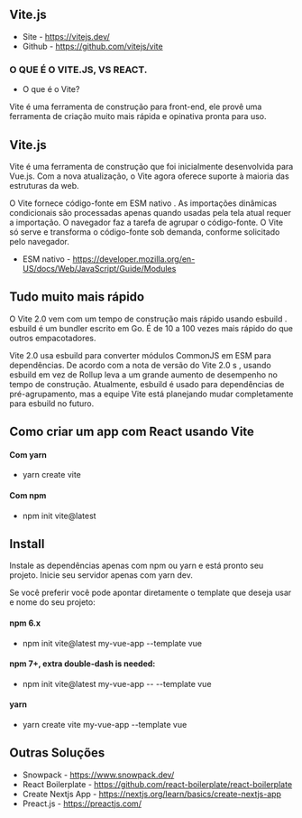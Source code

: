 ## Vite.js
- Site - https://vitejs.dev/
- Github - https://github.com/vitejs/vite


### O QUE É O VITE.JS, VS REACT.
- O que é o Vite?

Vite é uma ferramenta de construção para front-end, ele provê uma 
ferramenta de criação muito mais rápida e opinativa pronta para uso.

## Vite.js

Vite é uma ferramenta de construção que foi inicialmente desenvolvida para Vue.js. Com a nova atualização, o Vite agora oferece suporte à maioria das estruturas da web.

O Vite fornece código-fonte em ESM nativo . As importações dinâmicas condicionais são processadas apenas quando usadas pela tela atual requer a importação. O navegador faz a tarefa de agrupar o código-fonte. O Vite só serve e transforma o código-fonte sob demanda, conforme solicitado pelo navegador.

- ESM nativo - https://developer.mozilla.org/en-US/docs/Web/JavaScript/Guide/Modules

## Tudo muito mais rápido

O Vite 2.0 vem com um tempo de construção mais rápido usando esbuild . esbuild é um bundler escrito em Go. É de 10 a 100 vezes mais rápido do que outros empacotadores.

Vite 2.0 usa esbuild para converter módulos CommonJS em ESM para dependências. De acordo com a nota de versão do Vite 2.0 s , usando esbuild em vez de Rollup leva a um grande aumento de desempenho no tempo de construção. Atualmente, esbuild é usado para dependências de pré-agrupamento, mas a equipe Vite está planejando mudar completamente para esbuild no futuro.



## Como criar um app com React usando Vite

#### Com yarn
- yarn create vite

#### Com npm
- npm init vite@latest

## Install

Instale as dependências apenas com npm ou yarn e está pronto seu projeto. Inicie seu servidor apenas com yarn dev.

Se você preferir você pode apontar diretamente o template que deseja usar e nome do seu projeto:


#### npm 6.x
- npm init vite@latest my-vue-app --template vue

#### npm 7+, extra double-dash is needed:
- npm init vite@latest my-vue-app -- --template vue

#### yarn
- yarn create vite my-vue-app --template vue


## Outras Soluções
- Snowpack - https://www.snowpack.dev/
- React Boilerplate - https://github.com/react-boilerplate/react-boilerplate
- Create Nextjs App - https://nextjs.org/learn/basics/create-nextjs-app
- Preact.js - https://preactjs.com/
 